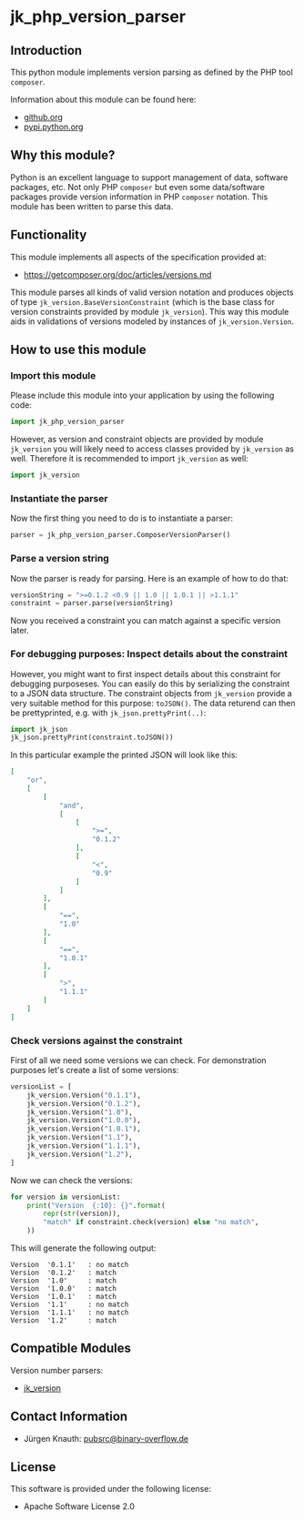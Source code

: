 jk_php_version_parser
==========

Introduction
------------

This python module implements version parsing as defined by the PHP tool `composer`.

Information about this module can be found here:

* [github.org](https://github.com/jkpubsrc/python-module-jk-php-version-parser)
* [pypi.python.org](https://pypi.python.org/pypi/jk_php_version_parser)

Why this module?
----------------

Python is an excellent language to support management of data, software packages, etc.
Not only PHP `composer` but even some data/software packages provide version information in PHP `composer` notation.
This module has been written to parse this data.

Functionality
--------------------------

This module implements all aspects of the specification provided at:
* https://getcomposer.org/doc/articles/versions.md

This module parses all kinds of valid version notation and produces objects of type `jk_version.BaseVersionConstraint`
(which is the base class for version constraints provided by module `jk_version`). This way this module aids in
validations of versions modeled by instances of `jk_version.Version`.

How to use this module
----------------------

### Import this module

Please include this module into your application by using the following code:

```python
import jk_php_version_parser
```

However, as version and constraint objects are provided by module `jk_version` you will likely need to access classes
provided by `jk_version` as well. Therefore it is recommended to import `jk_version` as well:

```python
import jk_version
```

### Instantiate the parser

Now the first thing you need to do is to instantiate a parser:

```python
parser = jk_php_version_parser.ComposerVersionParser()
```

### Parse a version string

Now the parser is ready for parsing. Here is an example of how to do that:

```python
versionString = ">=0.1.2 <0.9 || 1.0 || 1.0.1 || >1.1.1"
constraint = parser.parse(versionString)
```

Now you received a constraint you can match against a specific version later.

### For debugging purposes: Inspect details about the constraint

However, you might want to first inspect details about this constraint for debugging purposeses. You can easily do this
by serializing the constraint to a JSON data structure. The constraint objects from `jk_version` provide a very suitable
method for this purpose: `toJSON()`. The data returend can then be prettyprinted, e.g. with `jk_json.prettyPrint(..)`:

```python
import jk_json
jk_json.prettyPrint(constraint.toJSON())
```

In this particular example the printed JSON will look like this:

```JSON
[
	"or",
	[
		[
			"and",
			[
				[
					">=",
					"0.1.2"
				],
				[
					"<",
					"0.9"
				]
			]
		],
		[
			"==",
			"1.0"
		],
		[
			"==",
			"1.0.1"
		],
		[
			">",
			"1.1.1"
		]
	]
]
```

### Check versions against the constraint

First of all we need some versions we can check. For demonstration purposes let's create a list of some versions:

```python
versionList = [
	jk_version.Version("0.1.1"),
	jk_version.Version("0.1.2"),
	jk_version.Version("1.0"),
	jk_version.Version("1.0.0"),
	jk_version.Version("1.0.1"),
	jk_version.Version("1.1"),
	jk_version.Version("1.1.1"),
	jk_version.Version("1.2"),
]
```

Now we can check the versions:

```python
for version in versionList:
	print("Version  {:10}: {}".format(
		repr(str(version)),
		"match" if constraint.check(version) else "no match",
	))
```

This will generate the following output:

```
Version  '0.1.1'   : no match
Version  '0.1.2'   : match
Version  '1.0'     : match
Version  '1.0.0'   : match
Version  '1.0.1'   : match
Version  '1.1'     : no match
Version  '1.1.1'   : no match
Version  '1.2'     : match
```

Compatible Modules
-------------------

Version number parsers:
* [jk_version](https://github.com/jkpubsrc/python-module-jk-version)

Contact Information
-------------------

* Jürgen Knauth: pubsrc@binary-overflow.de

License
-------

This software is provided under the following license:

* Apache Software License 2.0



